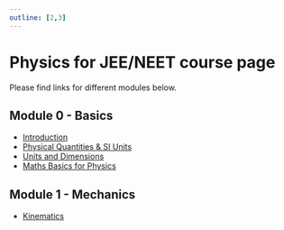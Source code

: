 ```yaml
---
outline: [2,3]
---
```

# Physics for JEE/NEET course page

Please find links for different modules below.

Module 0 - Basics
------------------
- [Introduction](./getting-started/index.md)
- [Physical Quantities & SI Units](./physical-quantities-and-si-units/index.md)
- [Units and Dimensions](./units-and-dimensions/index.md)
- [Maths Basics for Physics](./maths-basics-for-physics/index.md)

Module 1 - Mechanics
----------------------
- [Kinematics](./index.md)
